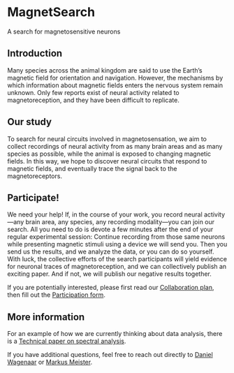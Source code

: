 # MagnetSearch
A search for magnetosensitive neurons

## Introduction

Many species across the animal kingdom are said to use the Earth’s magnetic field for orientation and navigation. However, the mechanisms by which information about magnetic fields enters the nervous system remain unknown. Only few reports exist of neural activity related to magnetoreception, and they have been difficult to replicate.

## Our study

To search for neural circuits involved in magnetosensation, we aim to collect recordings of neural activity from as many brain areas and as many species as possible, while the animal is exposed to changing magnetic fields. In this way, we hope to discover neural circuits that respond to magnetic fields, and eventually trace the signal back to the magnetoreceptors.

## Participate!

We need your help! If, in the course of your work, you record neural activity—any brain area, any species, any recording modality—you can join our search. All you need to do is devote a few minutes after the end of your regular experimental session: Continue recording from those same neurons while presenting magnetic stimuli using a device we will send you. Then you send us the results, and we analyze the data, or you can do so yourself. With luck, the collective efforts of the search participants will yield evidence for neuronal traces of magnetoreception, and we can collectively publish an exciting paper. And if not, we will publish our negative results together.

If you are potentially interested, please first read our
[Collaboration
plan](https://github.com/citneuro/magnetsearch/raw/main/MagnetSearch.pdf),
then fill out the [Participation
form](https://forms.gle/veeA6HLHHdt7KUTe7).

## More information

For an example of how we are currently thinking about data analysis, there is a [Technical paper on spectral analysis](https://github.com/citneuro/magnetsearch/raw/main/Technical-Report-211110.pdf).

If you have additional questions, feel free to reach out directly to [Daniel Wagenaar](mailto:daw@caltech.edu) or [Markus Meister](mailto:meister@caltech.edu).
